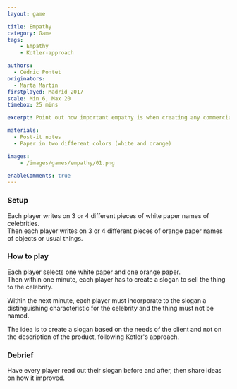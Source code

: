 ```yaml
---
layout: game

title: Empathy
category: Game
tags:
    - Empathy
    - Kotler-approach

authors: 
  - Cédric Pontet
originators: 
  - Marta Martin
firstplayed: Madrid 2017
scale: Min 6, Max 20
timebox: 25 mins

excerpt: Point out how important empathy is when creating any commercial offer for a customer

materials:
  - Post-it notes
  - Paper in two different colors (white and orange)

images:
    - /images/games/empathy/01.png

enableComments: true
---
```


### Setup

Each player writes on 3 or 4 different pieces of white paper names of celebrities.  
Then each player writes on 3 or 4 different pieces of orange paper names of objects or usual things.  
 
### How to play 

Each player selects one white paper and one orange paper.  
Then within one minute, each player has to create a slogan to sell the thing to the celebrity.

Within the next minute, each player must incorporate to the slogan a distinguishing characteristic for the celebrity and the thing must not be named.

The idea is to create a slogan based on the needs of the client and not on the description of the product, following Kotler's approach. 

### Debrief

Have every player read out their slogan before and after, then share ideas on how it improved.